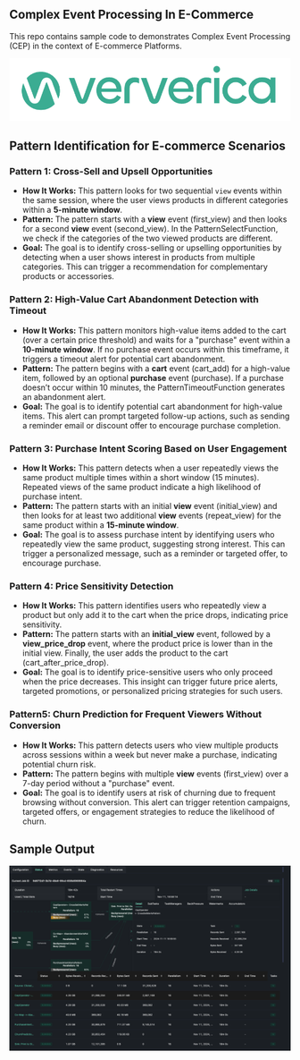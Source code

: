 Complex Event Processing In E-Commerce
--------------------------------------
This repo contains sample code to demonstrates Complex Event Processing (CEP) in the context of E-commerce Platforms.

<p align="center">
    <img src="assets/logo.png">
</p>

## Pattern Identification for E-commerce Scenarios
### Pattern 1: Cross-Sell and Upsell Opportunities
- **How It Works:** This pattern looks for two sequential `view` events within the same session, where the user views products in different categories within a **5-minute window**.
- **Pattern:** The pattern starts with a **view** event (first_view) and then looks for a second **view** event (second_view). In the PatternSelectFunction, we check if the categories of the two viewed products are different.
- **Goal:** The goal is to identify cross-selling or upselling opportunities by detecting when a user shows interest in products from multiple categories. This can trigger a recommendation for complementary products or accessories.


### Pattern 2: High-Value Cart Abandonment Detection with Timeout
- **How It Works:** This pattern monitors high-value items added to the cart (over a certain price threshold) and waits for a "purchase" event within a **10-minute window**. If no purchase event occurs within this timeframe, it triggers a timeout alert for potential cart abandonment.
- **Pattern:** The pattern begins with a **cart** event (cart_add) for a high-value item, followed by an optional **purchase** event (purchase). If a purchase doesn’t occur within 10 minutes, the PatternTimeoutFunction generates an abandonment alert.
- **Goal:** The goal is to identify potential cart abandonment for high-value items. This alert can prompt targeted follow-up actions, such as sending a reminder email or discount offer to encourage purchase completion.

### Pattern 3: Purchase Intent Scoring Based on User Engagement
- **How It Works:** This pattern detects when a user repeatedly views the same product multiple times within a short window (15 minutes). Repeated views of the same product indicate a high likelihood of purchase intent.
- **Pattern:** The pattern starts with an initial **view** event (initial_view) and then looks for at least two additional **view** events (repeat_view) for the same product within a **15-minute window**.
- **Goal:** The goal is to assess purchase intent by identifying users who repeatedly view the same product, suggesting strong interest. This can trigger a personalized message, such as a reminder or targeted offer, to encourage purchase.

### Pattern 4: Price Sensitivity Detection
- **How It Works:** This pattern identifies users who repeatedly view a product but only add it to the cart when the price drops, indicating price sensitivity.
- **Pattern:** The pattern starts with an **initial_view** event, followed by a **view_price_drop** event, where the product price is lower than in the initial view. Finally, the user adds the product to the cart (cart_after_price_drop).
- **Goal:** The goal is to identify price-sensitive users who only proceed when the price decreases. This insight can trigger future price alerts, targeted promotions, or personalized pricing strategies for such users.

### Pattern5: Churn Prediction for Frequent Viewers Without Conversion
- **How It Works:** This pattern detects users who view multiple products across sessions within a week but never make a purchase, indicating potential churn risk.
- **Pattern:** The pattern begins with multiple **view** events (first_view) over a 7-day period without a "purchase" event.
- **Goal:** The goal is to identify users at risk of churning due to frequent browsing without conversion. This alert can trigger retention campaigns, targeted offers, or engagement strategies to reduce the likelihood of churn.

Sample Output
--------------
<p align="center">
    <img src="assets/vv.png">
</p>
